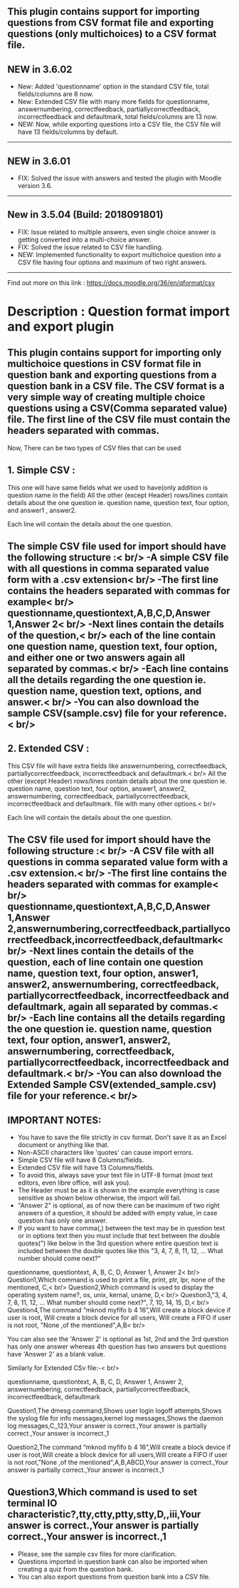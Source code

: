 ## This plugin contains support for importing  questions from CSV format file and exporting questions (only multichoices) to a CSV format file.

## NEW in 3.6.02
- New: Added 'questionname' option in the standard CSV file, total fields/columns are 8 now.
- New: Extended CSV file with many more fields for questionname, answernumbering, correctfeedback, partiallycorrectfeedback, incorrectfeedback and defaultmark, total fields/columns are 13 now.
- NEW: Now, while exporting questions into a CSV file, the CSV file will have 13 fields/columns by default.
--------------

## NEW in 3.6.01
- FIX: Solved the issue with answers and tested the plugin with Moodle version 3.6.

--------------
## New in 3.5.04 (Build: 2018091801)
- FIX: Issue related to multiple answers, even single choice answer is getting converted into a multi-choice answer.
- FIX: Solved the issue related to CSV file handling.
- NEW: Implemented functionality to export multichoice question into a CSV file having four options and maximum of two right answers.
--------------

Find out more on this link : https://docs.moodle.org/36/en/qformat/csv

# Description : Question format import and export plugin

This plugin contains support for importing only multichoice questions in CSV format file in question bank and exporting questions from a question bank in a CSV file.
The CSV format is a very simple way of creating multiple choice questions using a CSV(Comma separated value) file.
The first line of the CSV file must contain the headers separated with commas.
--------------
Now, There can be two types of CSV files that can be used
## 1. Simple CSV :

This one will have same fields what we used to have(only addition is question name in the field)
	All the other (except Header) rows/lines contain details about the one question ie. question name, question text, four option, and answer1 , answer2.

Each line will contain the details about the one question.

The simple CSV file used for import should have the following structure :< br/>
-A simple CSV file with all questions in comma separated value form with a .csv extension< br/>
-The first line contains the headers separated with commas for example< br/>
  questionname,questiontext,A,B,C,D,Answer 1,Answer 2< br/>
-Next lines contain the details of the question,< br/>
  each of the line contain one question name, question text, four option, and either one or two answers again all separated by commas.< br/>
-Each line contains all the details regarding the one question ie. question name, question text, options, and answer.< br/>
-You can also download the sample CSV(sample.csv) file for your reference.< br/>
--------------

## 2. Extended CSV :

This CSV file will have extra fields like answernumbering, correctfeedback, partiallycorrectfeedback, incorrectfeedback and defaultmark.< br/>
	All the other (except Header) rows/lines contain details about the one question ie. question name, question text, four option, answer1, answer2, answernumbering, correctfeedback, partiallycorrectfeedback, incorrectfeedback and defaultmark.
file with many other options.< br/>

Each line will contain the details about the one question.

The CSV file used for import should have the following structure :< br/>
-A CSV file with all questions in comma separated value form with a .csv extension.< br/>
-The first line contains the headers separated with commas for example< br/>
  questionname,questiontext,A,B,C,D,Answer 1,Answer 2,answernumbering,correctfeedback,partiallycorrectfeedback,incorrectfeedback,defaultmark< br/>
-Next lines contain the details of the question,
  each of line contain one question name, question text, four option, answer1, answer2, answernumbering, correctfeedback, partiallycorrectfeedback, incorrectfeedback and defaultmark, again all separated by commas.< br/>
-Each line contains all the details regarding the one question ie. question name, question text, four option, answer1, answer2, answernumbering, correctfeedback, partiallycorrectfeedback, incorrectfeedback and defaultmark.< br/>
-You can also download the Extended Sample CSV(extended_sample.csv) file for your reference.< br/>
--------------

## IMPORTANT NOTES:

* You have to save the file strictly in csv format. Don't save it as an Excel document or anything like that.
* Non-ASCII characters like 'quotes' can cause import errors.
* Simple CSV file will have 8 Columns/fields.
* Extended CSV file will have 13 Columns/fields.
* To avoid this, always save your text file in UTF-8 format (most text editors, even libre office, will ask you).
* The Header must be as it is shown in the example everything is case sensitive as shown below otherwise, the import will fail.
* "Answer 2" is optional, as of now there can be maximum of two right answers of a question, it should be added with empty value,   	in case question has only one answer.
* If you want to have comma(,) between the text may be in question text or in options text then 
    you must include that text between the double quotes(") like below in the 3rd question
where entire question text is included between the double quotes like this "3, 4, 7, 8, 11, 12, ... What number should come next?"

 questionname, questiontext, A, B, C, D, Answer 1, Answer 2< br/>
 Question1,Which command is used to print a file, print, ptr, lpr, none of the mentioned, C,< br/>
 Question2,Which command is used to display the operating system name?, os, unix, kernal, uname, D,< br/>
 Question3,"3, 4, 7, 8, 11, 12, ... What number should come next?", 7, 10, 14, 15, D,< br/>
 Question4,The command “mknod myfifo b 4 16”,Will create a block device if user is root, Will create a block device for all users, Will create a FIFO if user is not root, "None ,of the mentioned",A,B< br/>


You can also see the 'Answer 2' is optional as 1st, 2nd and the 3rd question has only one answer whereas 4th question has two answers but questions have 'Answer 2' as a blank value.

Similarly for Extended CSv file:-< br/>

 questionname, questiontext, A, B, C, D, Answer 1, Answer 2, answernumbering, correctfeedback, partiallycorrectfeedback, incorrectfeedback, defaultmark

 Question1,The dmesg command,Shows user login logoff attempts,Shows the syslog file for info messages,kernel log messages,Shows the daemon log messages,C,,123,Your answer is correct.,Your answer is partially correct.,Your answer is incorrect.,1

 Question2,The command “mknod myfifo b 4 16”,Will create a block device if user is root,Will create a block device for all users,Will create a FIFO if user is not root,"None ,of the mentioned",A,B,ABCD,Your answer is correct.,Your answer is partially correct.,Your answer is incorrect.,1

 Question3,Which command is used to set terminal IO characteristic?,tty,ctty,ptty,stty,D,,iii,Your answer is correct.,Your answer is partially correct.,Your answer is incorrect.,1
--------------
* Please, see the sample csv files for more clarification.
* Questions imported in question bank can also be imported when creating a quiz from the question bank.
* You can also export questions from question bank into a CSV file.
